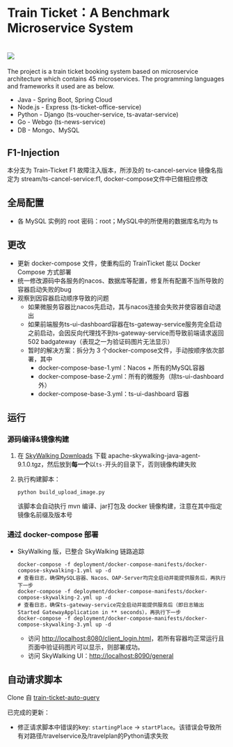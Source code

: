 
# Train Ticket：A Benchmark Microservice System
# <img src="./image/logo.png">
The project is a train ticket booking system based on microservice architecture which contains 45 microservices. The programming languages and frameworks it used are as below.
- Java - Spring Boot, Spring Cloud
- Node.js - Express (ts-ticket-office-service)
- Python - Django (ts-voucher-service, ts-avatar-service)
- Go - Webgo (ts-news-service)
- DB - Mongo、MySQL

## F1-Injection
本分支为 Train-Ticket F1 故障注入版本，所涉及的 ts-cancel-service 镜像名指定为 stream/ts-cancel-service:f1, docker-compose文件中已做相应修改

## 全局配置
- 各 MySQL 实例的 root 密码：root；MySQL中的所使用的数据库名均为 ts


## 更改
- 更新 docker-compose 文件，使重构后的 TrainTicket 能以 Docker Compose 方式部署
- 统一修改源码中各服务的nacos、数据库等配置，修复所有配置不当所导致的容器启动失败的bug
- 观察到因容器启动顺序导致的问题
    - 如果微服务容器比nacos先启动，其与nacos连接会失败并使容器自动退出
    - 如果前端服务ts-ui-dashboard容器在ts-gateway-service服务完全启动之前启动，会因反向代理找不到ts-gateway-service而导致前端请求返回 502 badgateway（表现之一为验证码图片无法显示）
    - 暂时的解决方案：拆分为 3 个docker-compose文件，手动按顺序依次部署，其中
        - docker-compose-base-1.yml：Nacos + 所有的MySQL容器
        - docker-compose-base-2.yml：所有的微服务（除ts-ui-dashboard外）
        - docker-compose-base-3.yml：ts-ui-dashboard 容器

## 运行
### 源码编译&镜像构建

1. 在 [SkyWalking Downloads](https://skywalking.apache.org/downloads/) 下载 apache-skywalking-java-agent-9.1.0.tgz，然后放到**每一个**以`ts-`开头的目录下，否则镜像构建失败
2. 执行构建脚本：

    ```shell
    python build_upload_image.py
    ```
    该脚本会自动执行 mvn 编译、jar打包及 docker 镜像构建，注意在其中指定镜像名前缀及版本号
### 通过 docker-compose 部署
- SkyWalking 版，已整合 SkyWalking 链路追踪
    ```shell
    docker-compose -f deployment/docker-compose-manifests/docker-compose-skywalking-1.yml up -d
    # 查看日志，确保MySQL容器、Nacos、OAP-Server均完全启动并能提供服务后，再执行下一步
    docker-compose -f deployment/docker-compose-manifests/docker-compose-skywalking-2.yml up -d
    # 查看日志，确保ts-gateway-service完全启动并能提供服务后（即日志输出 Started GatewayApplication in ** seconds），再执行下一步
    docker-compose -f deployment/docker-compose-manifests/docker-compose-skywalking-3.yml up -d
    ```
    - 访问 [http://localhost:8080/client_login.html](http://localhost:8080/client_login.html)，若所有容器均正常运行且页面中验证码图片可以显示，则部署成功。
    - 访问 SkyWalking UI：[http://localhost:8090/general](http://localhost:8090/general)

## 自动请求脚本
Clone 自 [train-ticket-auto-query](https://github.com/FudanSELab/train-ticket-auto-query)

已完成的更新：
- 修正请求脚本中错误的key: `startingPlace` → `startPlace`。该错误会导致所有对路径/travelservice及/travelplan的Python请求失败
